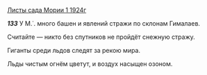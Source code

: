 
[Листы сада Мории 1 1924г](https://127.0.0.1:4002/agni/1924)

___133___
У М.˙. много башен и явлений стражи по склонам Гималаев.   

Считайте — никто без спутников не пройдёт снежную стражу.   

Гиганты среди льдов следят за рекою мира.   

Льды чистым огнём цветут, и воздух насыщен озоном.   

